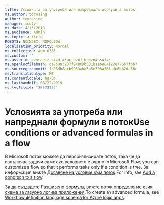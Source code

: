 ```yaml
---
title: Условията за употреба или напреднали формули в поток
ms.author: toresing
author: tomresing
manager: scotv
ms.date: 4/13/2018
ms.audience: Admin
ms.topic: article
ROBOTS: NOINDEX, NOFOLLOW
localization_priority: Normal
ms.collection: Adm_O365
ms.custom: ''
ms.assetid: c25cae12-c04d-43ac-b26f-bc0264854f48
ms.openlocfilehash: da2b093237f94809b501baabe84122e776b7fbb7
ms.sourcegitcommit: 1d98db8acb9959aba3b5e308a567ade6b62da56c
ms.translationtype: MT
ms.contentlocale: bg-BG
ms.lasthandoff: 08/22/2019
ms.locfileid: "36532253"
---
```

# <a name="use-conditions-or-advanced-formulas-in-a-flow"></a><span data-ttu-id="d975b-102">Условията за употреба или напреднали формули в поток</span><span class="sxs-lookup"><span data-stu-id="d975b-102">Use conditions or advanced formulas in a flow</span></span>

<span data-ttu-id="d975b-103">В Microsoft поток можете да персонализирате поток, така че да изпълнява задачи само ако условието е вярно.</span><span class="sxs-lookup"><span data-stu-id="d975b-103">In Microsoft Flow, you can customize a flow so that it performs tasks only if a condition is true.</span></span> <span data-ttu-id="d975b-104">За информация вижте [Добавяне на условие към поток](https://go.microsoft.com/fwlink/?linkid=872112).</span><span class="sxs-lookup"><span data-stu-id="d975b-104">For info, see [Add a condition to a flow](https://go.microsoft.com/fwlink/?linkid=872112).</span></span>
  
<span data-ttu-id="d975b-105">За да създадете Разширено формула, вижте [поток определение език схема за лазурно логика приложения](https://aka.ms/logicexpressions).</span><span class="sxs-lookup"><span data-stu-id="d975b-105">To create an advanced formula, see [Workflow definition language schema for Azure logic apps](https://aka.ms/logicexpressions).</span></span>
  

